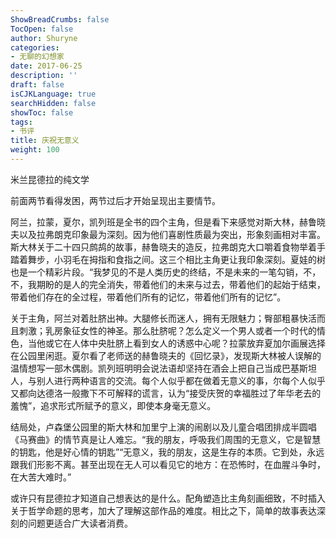 ```yaml
---
ShowBreadCrumbs: false
TocOpen: false
author: Shuryne
categories:
- 无聊的幻想家
date: 2017-06-25
description: ''
draft: false
isCJKLanguage: true
searchHidden: false
showToc: false
tags:
- 书评
title: 庆祝无意义
weight: 100
---
```


米兰昆德拉的纯文学

<!--more-->

前面两节看得发困，两节过后才开始呈现出主要情节。

阿兰，拉蒙，夏尔，凯列班是全书的四个主角，但是看下来感觉对斯大林，赫鲁晓夫以及拉弗朗克印象最为深刻。因为他们喜剧性质最为突出，形象刻画相对丰富。斯大林关于二十四只鹧鸪的故事，赫鲁晓夫的造反，拉弗朗克大口嚼着食物举着手踏着舞步，小羽毛在拇指和食指之间。这三个相比主角更让我印象深刻。夏娃的树也是一个精彩片段。“我梦见的不是人类历史的终结，不是未来的一笔勾销，不，不，我期盼的是人的完全消失，带着他们的未来与过去，带着他们的起始于结束，带着他们存在的全过程，带着他们所有的记忆，带着他们所有的记忆”。

关于主角，阿兰对着肚脐出神。大腿修长而迷人，拥有无限魅力；臀部粗暴快活而且刺激；乳房象征女性的神圣。那么肚脐呢？怎么定义一个男人或者一个时代的情色，当他或它在人体中央肚脐上看到女人的诱惑中心呢？拉蒙放弃夏加尔画展选择在公园里闲逛。夏尔看了老师送的赫鲁晓夫的《回忆录》，发现斯大林被人误解的温情想写一部木偶剧。凯列班明明会说法语却坚持在酒会上把自己当成巴基斯坦人，与别人进行两种语言的交流。每个人似乎都在做着无意义的事，尔每个人似乎又都向达德洛一般撒下不可解释的谎言，认为“接受庆贺的幸福胜过了年华老去的羞愧”，追求形式所赋予的意义，即使本身毫无意义。

结局处，卢森堡公园里的斯大林和加里宁上演的闹剧以及儿童合唱团排成半圆唱《马赛曲》的情节真是让人难忘。“我的朋友，呼吸我们周围的无意义，它是智慧的钥匙，他是好心情的钥匙”“无意义，我的朋友，这是生存的本质。它到处，永远跟我们形影不离。甚至出现在无人可以看见它的地方：在恐怖时，在血腥斗争时，在大苦大难时。”

或许只有昆德拉才知道自己想表达的是什么。配角塑造比主角刻画细致，不时插入关于哲学命题的思考，加大了理解这部作品的难度。相比之下，简单的故事表达深刻的问题更适合广大读者消费。